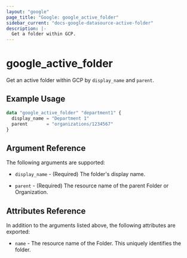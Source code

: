 ```yaml
---
layout: "google"
page_title: "Google: google_active_folder"
sidebar_current: "docs-google-datasource-active-folder"
description: |-
  Get a folder within GCP.
---
```


# google\_active\_folder

Get an active folder within GCP by `display_name` and `parent`.

## Example Usage

```tf
data "google_active_folder" "department1" {
  display_name = "Department 1"
  parent       = "organizations/1234567"
}
```

## Argument Reference

The following arguments are supported:

* `display_name` - (Required) The folder's display name.

* `parent` - (Required) The resource name of the parent Folder or Organization.

## Attributes Reference

In addition to the arguments listed above, the following attributes are exported:

* `name` - The resource name of the Folder. This uniquely identifies the folder.
